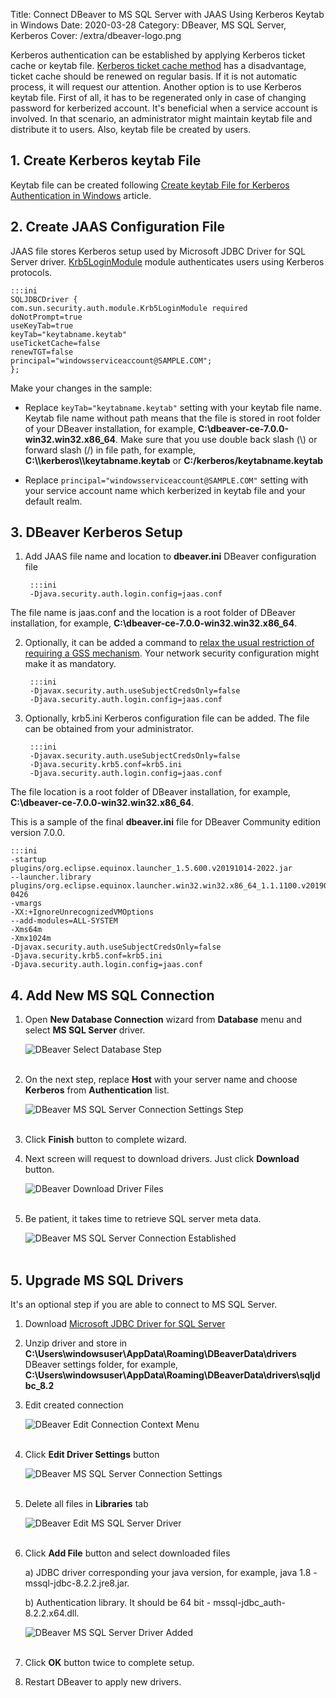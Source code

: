 Title: Connect DBeaver to MS SQL Server with JAAS Using Kerberos Keytab in Windows
Date: 2020-03-28
Category: DBeaver, MS SQL Server, Kerberos
Cover: /extra/dbeaver-logo.png

Kerberos authentication can be established by applying Kerberos ticket cache or keytab file. [Kerberos ticket cache method]({filename}/articles/connect-dbeaver-to-ms-sql-server-with-kerberos-ticket-cache-in-windows.md) has a disadvantage, ticket cache should be renewed on regular basis. If it is not automatic process, it will request our attention. Another option is to use Kerberos keytab file. First of all, it has to be regenerated only in case of changing password for kerberized account. It's beneficial when a service account is involved. In that scenario, an administrator might maintain keytab file and distribute it to users. Also, keytab file be created by users.

## 1. Create Kerberos keytab File

Keytab file can be created following [Create keytab File for Kerberos Authentication in Windows]({filename}/articles/create-keytab-file-for-kerberos-authentication-in-windows.md) article.

## 2. Create JAAS Configuration File

JAAS file stores Kerberos setup used by Microsoft JDBC Driver for SQL Server driver. [Krb5LoginModule](https://docs.oracle.com/javase/8/docs/jre/api/security/jaas/spec/com/sun/security/auth/module/Krb5LoginModule.html) module authenticates users using Kerberos protocols.

    :::ini
    SQLJDBCDriver {
    com.sun.security.auth.module.Krb5LoginModule required
    doNotPrompt=true
    useKeyTab=true
    keyTab="keytabname.keytab"
    useTicketCache=false
    renewTGT=false
    principal="windowsserviceaccount@SAMPLE.COM";
    };

Make your changes in the sample:

* Replace `keyTab="keytabname.keytab"` setting with your keytab file name. Keytab file name without path means that the file is stored in root folder of your DBeaver installation, for example, **C:\dbeaver-ce-7.0.0-win32.win32.x86_64**. Make sure that you use double back slash (\\) or forward slash (/) in file path, for example, **C:\\\kerberos\\\keytabname.keytab** or **C:/kerberos/keytabname.keytab**

* Replace `principal="windowsserviceaccount@SAMPLE.COM"` setting with your service account name which kerberized in keytab file and your default realm.

## 3. DBeaver Kerberos Setup

1. Add JAAS file name and location to **dbeaver.ini** DBeaver configuration file

        :::ini
        -Djava.security.auth.login.config=jaas.conf
The file name is jaas.conf and the location is a root folder of DBeaver installation, for example, **C:\dbeaver-ce-7.0.0-win32.win32.x86_64**.

2. Optionally, it can be added a command to [relax the usual restriction of requiring a GSS mechanism](https://docs.oracle.com/javase/7/docs/technotes/guides/security/jgss/tutorials/BasicClientServer.html#useSub). Your network security configuration might make it as mandatory.

        :::ini
        -Djavax.security.auth.useSubjectCredsOnly=false
        -Djava.security.auth.login.config=jaas.conf

3. Optionally, krb5.ini Kerberos configuration file can be added. The file can be obtained from your administrator.

        :::ini
        -Djavax.security.auth.useSubjectCredsOnly=false
        -Djava.security.krb5.conf=krb5.ini
        -Djava.security.auth.login.config=jaas.conf

The file location is a root folder of DBeaver installation, for example, **C:\dbeaver-ce-7.0.0-win32.win32.x86_64**.

This is a sample of the final **dbeaver.ini** file for DBeaver Community edition version 7.0.0.

    :::ini
    -startup
    plugins/org.eclipse.equinox.launcher_1.5.600.v20191014-2022.jar
    --launcher.library
    plugins/org.eclipse.equinox.launcher.win32.win32.x86_64_1.1.1100.v20190907-0426
    -vmargs
    -XX:+IgnoreUnrecognizedVMOptions
    --add-modules=ALL-SYSTEM
    -Xms64m
    -Xmx1024m
    -Djavax.security.auth.useSubjectCredsOnly=false
    -Djava.security.krb5.conf=krb5.ini
    -Djava.security.auth.login.config=jaas.conf

## 4. Add New MS SQL Connection

1. Open **New Database Connection** wizard from **Database** menu and select **MS SQL Server** driver.

    ![DBeaver Select Database Step]({static}/images/connect-dbeaver-to-mssql-server-with-kerberos-ticket-cache-in-windows/select-your-database-step.png)</br></br>

2. On the next step, replace **Host** with your server name and choose **Kerberos** from **Authentication** list.

    ![DBeaver MS SQL Server Connection Settings Step]({static}/images/connect-dbeaver-to-mssql-server-with-kerberos-ticket-cache-in-windows/sqlserver-connection-settings-step.png)</br></br>

3. Click **Finish** button to complete wizard.

4. Next screen will request to download drivers. Just click **Download** button.

    ![DBeaver Download Driver Files]({static}/images/connect-dbeaver-to-mssql-server-with-kerberos-ticket-cache-in-windows/download-driver-files.png)</br></br>

5. Be patient, it takes time to retrieve SQL server meta data.

    ![DBeaver MS SQL Server Connection Established]({static}/images/connect-dbeaver-to-mssql-server-with-kerberos-ticket-cache-in-windows/mssql-server-connection-established.png)</br></br>

## 5. Upgrade MS SQL Drivers

It's an optional step if you are able to connect to MS SQL Server.

1. Download [Microsoft JDBC Driver for SQL Server](https://docs.microsoft.com/en-us/sql/connect/jdbc/download-microsoft-jdbc-driver-for-sql-server)

2. Unzip driver and store in **C:\Users\windowsuser\AppData\Roaming\DBeaverData\drivers** DBeaver settings folder, for example, **C:\Users\windowsuser\AppData\Roaming\DBeaverData\drivers\sqljdbc_8.2**

3. Edit created connection

    ![DBeaver Edit Connection Context Menu]({static}/images/connect-dbeaver-to-mssql-server-with-kerberos-ticket-cache-in-windows/edit-connection-context-menu.png)</br></br>

4. Click **Edit Driver Settings** button

    ![DBeaver MS SQL Server Connection Settings]({static}/images/connect-dbeaver-to-mssql-server-with-kerberos-ticket-cache-in-windows/sqlserver-connection-settings-step.png)</br></br>

5. Delete all files in **Libraries** tab

    ![DBeaver Edit MS SQL Server Driver]({static}/images/connect-dbeaver-to-mssql-server-with-kerberos-ticket-cache-in-windows/edit-driver-sqlserver.png)</br></br>

6. Click **Add File** button and select downloaded files

    a) JDBC driver corresponding your java version, for example, java 1.8 - mssql-jdbc-8.2.2.jre8.jar.

    b) Authentication library. It should be 64 bit - mssql-jdbc_auth-8.2.2.x64.dll.

    ![DBeaver MS SQL Server Driver Added]({static}/images/connect-dbeaver-to-mssql-server-with-kerberos-ticket-cache-in-windows/sqlserver-drivers-added.png)</br></br>

7. Click **OK** button twice to complete setup.

8. Restart DBeaver to apply new drivers.


